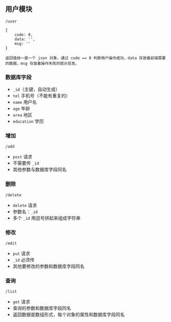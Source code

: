 ## 用户模块

`/user`

```
{
    code: 0,
    data: '',
    msg: ''
}

返回值统一是一个 json 对象，通过 code == 0 判断用户操作成功，data 存放着前端需要的数据，msg 存放着操作失败的提示信息。
```

### 数据库字段

- `_id`（主键，自动生成）
- `tel` 手机号（不能有重复的）
- `name` 用户名
- `age` 年龄
- `area` 地区
- `education` 学历

### 增加

`/add`

- `post` 请求
- 不需要传 `_id`
- 其他参数与数据库字段同名

### 删除

`/delete`

- `delete` 请求
- 参数名：`_id` 
- 多个 `_id` 用逗号拼起来组成字符串

### 修改

`/edit`

- `put` 请求
- `_id` 必须传
- 其他要修改的参数和数据库字段同名

### 查询

`/list`

- `get` 请求
- 查询的参数和数据库字段同名
- 返回数据是数组形式，每个对象的属性和数据库字段同名